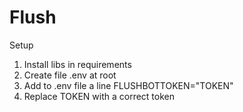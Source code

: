 # Flush

Setup

1. Install libs in requirements
2. Create file .env at root
3. Add to .env file a line FLUSHBOTTOKEN="TOKEN"
4. Replace TOKEN with a correct token